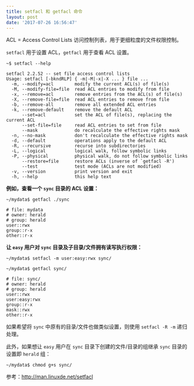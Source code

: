 ```yaml
---
title: setfacl 和 getfacl 命令
layout: post
date: '2017-07-26 16:56:47'
---
```


ACL = Access Control Lists 访问控制列表，用于更细粒度的文件权限控制。

`setfacl` 用于设置 ACL，`getfacl` 用于查看 ACL 设置。

```
~$ setfacl --help

setfacl 2.2.52 -- set file access control lists
Usage: setfacl [-bkndRLP] { -m|-M|-x|-X ... } file ...
  -m, --modify=acl        modify the current ACL(s) of file(s)
  -M, --modify-file=file  read ACL entries to modify from file
  -x, --remove=acl        remove entries from the ACL(s) of file(s)
  -X, --remove-file=file  read ACL entries to remove from file
  -b, --remove-all        remove all extended ACL entries
  -k, --remove-default    remove the default ACL
      --set=acl           set the ACL of file(s), replacing the current ACL
      --set-file=file     read ACL entries to set from file
      --mask              do recalculate the effective rights mask
  -n, --no-mask           don't recalculate the effective rights mask
  -d, --default           operations apply to the default ACL
  -R, --recursive         recurse into subdirectories
  -L, --logical           logical walk, follow symbolic links
  -P, --physical          physical walk, do not follow symbolic links
      --restore=file      restore ACLs (inverse of `getfacl -R')
      --test              test mode (ACLs are not modified)
  -v, --version           print version and exit
  -h, --help              this help text
```

**例如，查看一个 `sync` 目录的 ACL 设置：**

```
~/mydata$ getfacl ./sync

# file: mydata
# owner: herald
# group: herald
user::rwx
group::r-x
other::r-x
```

**让 `easy` 用户对 `sync` 目录及子目录/文件拥有读写执行权限：**

```
~/mydata$ setfacl -m user:easy:rwx sync/

~/mydata$ getfacl sync/

# file: sync/
# owner: herald
# group: herald
user::rwx
user:easy:rwx
group::r-x
mask::rwx
other::r-x
```

如果希望将 `sync` 中原有的目录/文件也做类似设置，则使用 `setfacl -R -m` 递归处理。

此外，如果想让 `easy` 用户在 `sync` 目录下创建的文件/目录的组继承 `sync` 目录的设置即 `herald` 组：

```
~/mydata$ chmod g+s sync/
```

参考：http://man.linuxde.net/setfacl